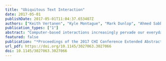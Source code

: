 ```yaml
---
title: "Ubiquitous Text Interaction"
date: 2017-05-01
publishDate: 2017-05-01T11:04:37.653407Z
authors: ["Keith Vertanen", "Kyle Montague", "Mark Dunlop", "Ahmed Sabbir Arif", "Xiaojun Bi", "Shiri Azenkot"]
publication_types: ["1"]
abstract: "Computer-based interactions increasingly pervade our everyday environments. Be it on a mobile device, a wearable device, a wall-sized display, or an augmented reality device, interactive systems often rely on the consumption, composition, and manipulation of text. The focus of this workshop is on exploring the problems and opportunities of text interactions that are embedded in our environments, available all the time, and used by people who may be constrained by device, situation, or disability. This workshop welcomes all researchers interested in interactive systems that rely on text input or output. Participants should submit a short position statement outlining their background, past work, future plans, and suggesting a use-case they would like to explore in-depth during the workshop. During the workshop, small teams will form around common or compelling use-cases. Teams will spend time brainstorming, creating low-fidelity prototypes, and discussing their use-case with the group. Participants may optionally submit a technical paper for presentation as part of the workshop program. The workshop serves to sustain and build the community of text entry researchers who attend CHI. It provides an opportunity for new members to join this community, soliciting feedback from experts in a small and supportive environment."
featured: false
publication: "*Proceedings of the 2017 CHI Conference Extended Abstracts on Human Factors in Computing Systems*"
url_pdf: https://doi.org/10.1145/3027063.3027066
doi: 10.1145/3027063.3027066
---
```


